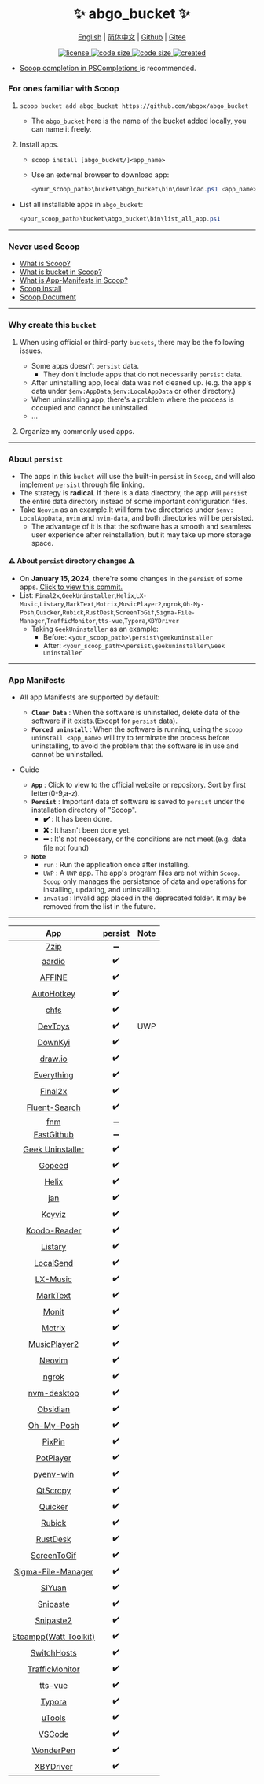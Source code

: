 <p align="center">
    <h1 align="center">✨ abgo_bucket ✨</h1>
</p>

<p align="center">
    <a href="README.md">English</a> |
    <a href="README-CN.md">简体中文</a> |
    <a href="https://github.com/abgox/abgo_bucket">Github</a> |
    <a href="https://gitee.com/abgox/abgo_bucket">Gitee</a>
</p>

<p align="center">
    <a href="https://github.com/abgox/abgo_bucket/blob/main/LICENSE">
        <img src="https://img.shields.io/github/license/abgox/abgo_bucket" alt="license" />
    </a>
    <a href="https://img.shields.io/github/languages/code-size/abgox/abgo_bucket.svg">
        <img src="https://img.shields.io/github/languages/code-size/abgox/abgo_bucket.svg" alt="code size" />
    </a>
    <a href="https://img.shields.io/github/repo-size/abgox/abgo_bucket.svg">
        <img src="https://img.shields.io/github/repo-size/abgox/abgo_bucket.svg" alt="code size" />
    </a>
    <a href="https://github.com/abgox/abgo_bucket">
        <img src="https://img.shields.io/badge/created-2023--6--1-blue" alt="created" />
    </a>
</p>

-   [Scoop completion in PSCompletions ](https://github.com/abgox/PSCompletions "PSCompletions")is recommended.

### For ones familiar with Scoop

1.  `scoop bucket add abgo_bucket https://github.com/abgox/abgo_bucket`

    -   The `abgo_bucket` here is the name of the bucket added locally, you can name it freely.

2.  Install apps.

    -   `scoop install [abgo_bucket/]<app_name>`

    -   Use an external browser to download app:

        ```powershell
        <your_scoop_path>\bucket\abgo_bucket\bin\download.ps1 <app_name> [-isUpdate]
        ```

-   List all installable apps in `abgo_bucket`:

    ```powershell
    <your_scoop_path>\bucket\abgo_bucket\bin\list_all_app.ps1
    ```

---

### Never used Scoop

-   [What is Scoop?](https://github.com/ScoopInstaller/Scoop)
-   [What is bucket in Scoop?](https://github.com/ScoopInstaller/Scoop/wiki/Buckets)
-   [What is App-Manifests in Scoop?](https://github.com/ScoopInstaller/Scoop/wiki/App-Manifests)
-   [Scoop install](https://github.com/ScoopInstaller/Install)
-   [Scoop Document](https://github.com/ScoopInstaller/Scoop/wiki)

---

### Why create this `bucket`

1. When using official or third-party `buckets`, there may be the following issues.

    - Some apps doesn't `persist` data.
        - They don't include apps that do not necessarily `persist` data.
    - After uninstalling app, local data was not cleaned up. (e.g. the app's data under `$env:AppData`,`$env:LocalAppData` or other directory.)
    - When uninstalling app, there's a problem where the process is occupied and cannot be uninstalled.
    - ...

2. Organize my commonly used apps.

---

### About `persist`

-   The apps in this `bucket` will use the built-in `persist` in `Scoop`, and will also implement `persist` through file linking.
-   The strategy is **radical**. If there is a data directory, the app will `persist` the entire data directory instead of some important configuration files.
-   Take `Neovim` as an example.It will form two directories under `$env: LocalAppData`, `nvim` and `nvim-data`, and both directories will be persisted.
    -   The advantage of it is that the software has a smooth and seamless user experience after reinstallation, but it may take up more storage space.

#### ⚠︎ About `persist` directory changes ⚠︎

-   On **January 15, 2024**, there're some changes in the `persist` of some apps. [Click to view this commit.](https://github.com/abgox/abgo_bucket/commit/3b65bc2fe6f836028e0b7bde9bce4de586550eb9)
-   List: `Final2x`,`GeekUninstaller`,`Helix`,`LX-Music`,`Listary`,`MarkText`,`Motrix`,`MusicPlayer2`,`ngrok`,`Oh-My-Posh`,`Quicker`,`Rubick`,`RustDesk`,`ScreenToGif`,`Sigma-File-Manager`,`TrafficMonitor`,`tts-vue`,`Typora`,`XBYDriver`
    -   Taking `GeekUninstaller` as an example:
        -   Before: `<your_scoop_path>\persist\geekuninstaller`
        -   After: `<your_scoop_path>\persist\geekuninstaller\Geek Uninstaller`

---

### App Manifests

-   All app Manifests are supported by default:

    -   **`Clear Data`** : When the software is uninstalled, delete data of the software if it exists.(Except for `persist` data).
    -   **`Forced uninstall`** : When the software is running, using the `scoop uninstall <app_name>` will try to terminate the process before uninstalling, to avoid the problem that the software is in use and cannot be uninstalled.

-   Guide

    -   **`App`** : Click to view to the official website or repository. Sort by first letter(0-9,a-z).
    -   **`Persist`** : Important data of software is saved to `persist` under the installation directory of "Scoop".
        -   **✔️** : It has been done.
        -   **❌** : It hasn't been done yet.
        -   **➖** : It's not necessary, or the conditions are not meet.(e.g. data file not found)
    -   **`Note`**
        -   `run` : Run the application once after installing.
        -   `UWP` : A `UWP` app. The app's program files are not within `Scoop`. `Scoop` only manages the persistence of data and operations for installing, updating, and uninstalling.
        -   `invalid` : Invalid app placed in the deprecated folder. It may be removed from the list in the future.

---

|                                     App                                     | persist | Note |
| :-------------------------------------------------------------------------: | :-----: | ---- |
|                          [7zip](https://7-zip.org)                          |   ➖    |      |
|                        [aardio](https://aardio.com)                         |   ✔️    |      |
|                        [AFFINE](https://affine.pro)                         |   ✔️    |      |
|                    [AutoHotkey](https://autohotkey.com)                     |   ✔️    |      |
|                        [chfs](http://iscute.cn/chfs)                        |   ✔️    |      |
|                       [DevToys](https://devtoys.app)                        |   ✔️    | UWP  |
|               [DownKyi](https://leiurayer.github.io/downkyi)                |   ✔️    |      |
|                     [draw.io](https://www.diagrams.net)                     |   ✔️    |      |
|                   [Everything](https://www.voidtools.com)                   |   ✔️    |      |
|                    [Final2x](https://final2x.tohru.top)                     |   ✔️    |      |
|                  [Fluent-Search](https://fluentsearch.net)                  |   ✔️    |      |
|                    [fnm](https://github.com/Schniz/fnm)                     |   ➖    |      |
|           [FastGithub](https://github.com/dotnetcore/FastGithub)            |   ➖    |      |
|               [Geek Uninstaller](https://geekuninstaller.com)               |   ✔️    |      |
|                        [Gopeed](https://gopeed.com)                         |   ✔️    |      |
|                      [Helix](https://helix-editor.com)                      |   ✔️    |      |
|                            [jan](https://jan.ai)                            |   ✔️    |      |
|                [Keyviz](https://mularahul.github.io/keyviz)                 |   ✔️    |      |
|                  [Koodo-Reader](https://koodo.960960.xyz)                   |   ✔️    |      |
|                     [Listary](https://www.listary.com)                      |   ✔️    |      |
|                     [LocalSend](https://localsend.org)                      |   ✔️    |      |
|                    [LX-Music](https://docs.lxmusic.top)                     |   ✔️    |      |
|                     [MarkText](https://www.marktext.cc)                     |   ✔️    |      |
|                      [Monit](https://monit.fzf404.art)                      |   ✔️    |      |
|                        [Motrix](https://motrix.app)                         |   ✔️    |      |
|        [MusicPlayer2](https://github.com/zhongyang219/MusicPlayer2)         |   ✔️    |      |
|                         [Neovim](https://neovim.io)                         |   ✔️    |      |
|                         [ngrok](https://ngrok.com)                          |   ✔️    |      |
|            [nvm-desktop](https://github.com/1111mp/nvm-desktop)             |   ✔️    |      |
|                       [Obsidian](https://obsidian.md)                       |   ✔️    |      |
|                     [Oh-My-Posh](https://ohmyposh.dev)                      |   ✔️    |      |
|                       [PixPin](https://pixpinapp.com)                       |   ✔️    |      |
|                   [PotPlayer](https://potplayer.daum.net)                   |   ✔️    |      |
|             [pyenv-win](https://github.com/pyenv-win/pyenv-win)             |   ✔️    |      |
|              [QtScrcpy](https://github.com/barry-ran/QtScrcpy)              |   ✔️    |      |
|                      [Quicker](https://getquicker.net)                      |   ✔️    |      |
|              [Rubick](https://github.com/rubickCenter/rubick)               |   ✔️    |      |
|              [RustDesk](https://github.com/rustdesk/rustdesk)               |   ✔️    |      |
|         [ScreenToGif](https://github.com/NickeManarin/ScreenToGif)          |   ✔️    |      |
| [Sigma-File-Manager](https://github.com/aleksey-hoffman/sigma-file-manager) |   ✔️    |      |
|                     [SiYuan](https://b3log.org/siyuan)                      |   ✔️    |      |
|                    [Snipaste](https://www.snipaste.com)                     |   ✔️    |      |
|                    [Snipaste2](https://www.snipaste.com)                    |   ✔️    |      |
|                [Steampp(Watt Toolkit)](https://steampp.net)                 |   ✔️    |      |
|                [SwitchHosts](https://switchhosts.vercel.app)                |   ✔️    |      |
|      [TrafficMonitor](https://github.com/zhongyang219/TrafficMonitor)       |   ✔️    |      |
|                [tts-vue](https://github.com/LokerL/tts-vue)                 |   ✔️    |      |
|                         [Typora](https://typora.io)                         |   ✔️    |      |
|                          [uTools](https://u.tools)                          |   ✔️    |      |
|                   [VSCode](https://code.visualstudio.com)                   |   ✔️    |      |
|               [WonderPen](https://www.tominlab.com/wonderpen)               |   ✔️    |      |
|            [XBYDriver](https://github.com/gaozhangmin/aliyunpan)            |   ✔️    |      |
